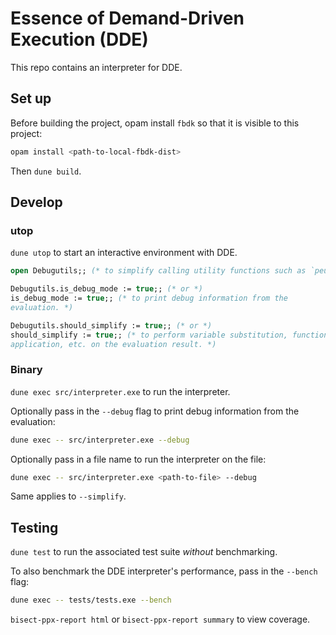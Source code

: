 # Essence of Demand-Driven Execution (DDE)

This repo contains an interpreter for DDE.

## Set up

Before building the project, opam install `fbdk` so that it is visible to this
project:

```sh
opam install <path-to-local-fbdk-dist>
```

Then `dune build`.

## Develop

### utop

`dune utop` to start an interactive environment with DDE.

```ocaml
open Debugutils;; (* to simplify calling utility functions such as `peu` *)

Debugutils.is_debug_mode := true;; (* or *)
is_debug_mode := true;; (* to print debug information from the
evaluation. *)

Debugutils.should_simplify := true;; (* or *)
should_simplify := true;; (* to perform variable substitution, function
application, etc. on the evaluation result. *)

```

### Binary

`dune exec src/interpreter.exe` to run the interpreter.

Optionally pass in the `--debug` flag to print debug information from the
evaluation:

```sh
dune exec -- src/interpreter.exe --debug
```

Optionally pass in a file name to run the interpreter on the file:

```sh
dune exec -- src/interpreter.exe <path-to-file> --debug
```

Same applies to `--simplify`.

## Testing

`dune test` to run the associated test suite *without* benchmarking.

To also benchmark the DDE interpreter's performance, pass in the `--bench` flag:

```sh
dune exec -- tests/tests.exe --bench
``` 

`bisect-ppx-report html` or `bisect-ppx-report summary` to view coverage.